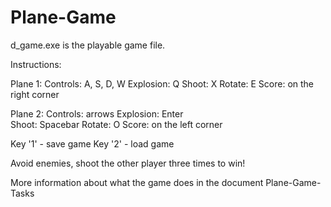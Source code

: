 # Plane-Game
d_game.exe is the playable game file.

Instructions: 

Plane 1: 
  Controls: A, S, D, W
  Explosion: Q
  Shoot: X
  Rotate: E
  Score: on the right corner
  
Plane 2:
  Controls: arrows
  Explosion: Enter   
  Shoot: Spacebar
  Rotate: O
  Score: on the left corner

Key '1' - save game
Key '2' - load game

Avoid enemies, shoot the other player three times to win!

More information about what the game does in the document Plane-Game-Tasks
